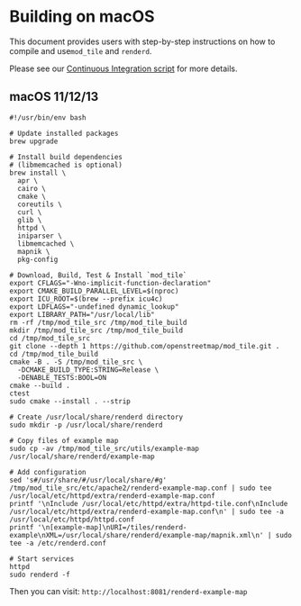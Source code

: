 # Building on macOS

This document provides users with step-by-step instructions on how to compile and use`mod_tile` and `renderd`.

Please see our [Continuous Integration script](/.github/workflows/build-and-test.yml) for more details.

## macOS 11/12/13

```shell
#!/usr/bin/env bash

# Update installed packages
brew upgrade

# Install build dependencies
# (libmemcached is optional)
brew install \
  apr \
  cairo \
  cmake \
  coreutils \
  curl \
  glib \
  httpd \
  iniparser \
  libmemcached \
  mapnik \
  pkg-config

# Download, Build, Test & Install `mod_tile`
export CFLAGS="-Wno-implicit-function-declaration"
export CMAKE_BUILD_PARALLEL_LEVEL=$(nproc)
export ICU_ROOT=$(brew --prefix icu4c)
export LDFLAGS="-undefined dynamic_lookup"
export LIBRARY_PATH="/usr/local/lib"
rm -rf /tmp/mod_tile_src /tmp/mod_tile_build
mkdir /tmp/mod_tile_src /tmp/mod_tile_build
cd /tmp/mod_tile_src
git clone --depth 1 https://github.com/openstreetmap/mod_tile.git .
cd /tmp/mod_tile_build
cmake -B . -S /tmp/mod_tile_src \
  -DCMAKE_BUILD_TYPE:STRING=Release \
  -DENABLE_TESTS:BOOL=ON
cmake --build .
ctest
sudo cmake --install . --strip

# Create /usr/local/share/renderd directory
sudo mkdir -p /usr/local/share/renderd

# Copy files of example map
sudo cp -av /tmp/mod_tile_src/utils/example-map /usr/local/share/renderd/example-map

# Add configuration
sed 's#/usr/share/#/usr/local/share/#g' /tmp/mod_tile_src/etc/apache2/renderd-example-map.conf | sudo tee /usr/local/etc/httpd/extra/renderd-example-map.conf
printf '\nInclude /usr/local/etc/httpd/extra/httpd-tile.conf\nInclude /usr/local/etc/httpd/extra/renderd-example-map.conf\n' | sudo tee -a /usr/local/etc/httpd/httpd.conf
printf '\n[example-map]\nURI=/tiles/renderd-example\nXML=/usr/local/share/renderd/example-map/mapnik.xml\n' | sudo tee -a /etc/renderd.conf

# Start services
httpd
sudo renderd -f
```

Then you can visit: `http://localhost:8081/renderd-example-map`
